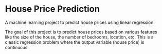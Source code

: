 # House Price Prediction

A machine learning project to predict house prices using linear regression.

The goal of this project is to predict house prices based on various features like the size of the house, the number of bedrooms, location, etc. This is a classic regression problem where the output variable (house price) is continuous.